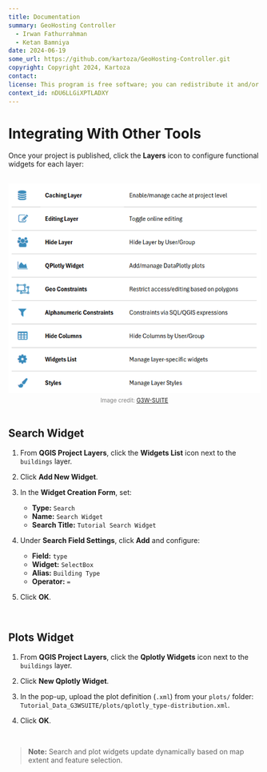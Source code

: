 ```yaml
---
title: Documentation
summary: GeoHosting Controller
  - Irwan Fathurrahman
  - Ketan Bamniya
date: 2024-06-19
some_url: https://github.com/kartoza/GeoHosting-Controller.git
copyright: Copyright 2024, Kartoza
contact:
license: This program is free software; you can redistribute it and/or modify it under the terms of the GNU Affero General Public License as published by the Free Software Foundation; either version 3 of the License, or (at your option) any later version.
context_id: nDU6LLGiXPTLADXY
---
```


# Integrating With Other Tools

Once your project is published, click the **Layers** icon to configure functional widgets for each layer:

<br>

<div style="text-align: center;">
  <img src="../img/g3w-img-42.png" alt="Functional Options" width="auto">
  <div style="font-size: 0.8em; color: gray; margin-top: 4px;">
    Image credit: <a href="https://g3wsuite.it/en/g3w-suite-publish-qgis-projects/" target="_blank">G3W-SUITE</a>
  </div>
</div>

<br>

## Search Widget

1. From **QGIS Project Layers**, click the **Widgets List** icon next to the `buildings` layer.

2. Click **Add New Widget**.

3. In the **Widget Creation Form**, set:

   - **Type:** `Search`
   - **Name:** `Search Widget`
   - **Search Title:** `Tutorial Search Widget`

4. Under **Search Field Settings**, click **Add** and configure:

   - **Field:** `type`
   - **Widget:** `SelectBox`
   - **Alias:** `Building Type`
   - **Operator:** `=`

5. Click **OK**.

<br>

## Plots Widget

1. From **QGIS Project Layers**, click the **Qplotly Widgets** icon next to the `buildings` layer.

2. Click **New Qplotly Widget**.

3. In the pop-up, upload the plot definition (`.xml`) from your `plots/` folder: `Tutorial_Data_G3WSUITE/plots/qplotly_type-distribution.xml`.

4. Click **OK**.

<br>

> **Note:** Search and plot widgets update dynamically based on map extent and feature selection.
